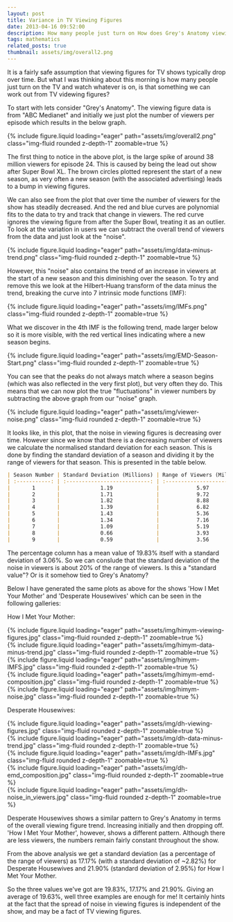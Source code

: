 ```yaml
---
layout: post
title: Variance in TV Viewing Figures
date: 2013-04-16 09:52:00
description: How many people just turn on How does Grey's Anatomy viewing figures vary over time?
tags: mathematics
related_posts: true
thumbnail: assets/img/overall2.png
---
```


It is a fairly safe assumption that viewing figures for TV shows typically drop over time. But what I was thinking about this morning is how many people just turn on the TV and watch whatever is on, is that something we can work out from TV videwing figures?

To start with lets consider "Grey's Anatomy". The viewing figure data is from "ABC Medianet" and initially we just plot the number of viewers per episode which results in the below graph.

<div class="row mt-3">
    <div class="col-sm mt-3 mt-md-0">
        {% include figure.liquid loading="eager" path="assets/img/overall2.png" class="img-fluid rounded z-depth-1" zoomable=true %}
    </div>
</div>

The first thing to notice in the above plot, is the large spike of around 38 million viewers for episode 24. This is caused by being the lead out show after Super Bowl XL. The brown circles plotted represent the start of a new season, as very often a new season (with the associated advertising) leads to a bump in viewing figures.

We can also see from the plot that over time the number of viewers for the show has steadily decreased. And the red and blue curves are polynomial fits to the data to try and track that change in viewers. The red curve ignores the viewing figure from after the Super Bowl, treating it as an outlier. To look at the variation in users we can subtract the overall trend of viewers from the data and just look at the "noise".

<div class="row mt-3">
    <div class="col-sm mt-3 mt-md-0">
        {% include figure.liquid loading="eager" path="assets/img/data-minus-trend.png" class="img-fluid rounded z-depth-1" zoomable=true %}
    </div>
</div>

However, this "noise" also contains the trend of an increase in viewers at the start of a new season and this diminishing over the season. To try and remove this we look at the Hilbert-Huang transform of the data minus the trend, breaking the curve into 7 intrinsic mode functions (IMF):

<div class="row mt-3">
    <div class="col-sm mt-3 mt-md-0">
        {% include figure.liquid loading="eager" path="assets/img/IMFs.png" class="img-fluid rounded z-depth-1" zoomable=true %}
    </div>
</div>

What we discover in the 4th IMF is the following trend, made larger below so it is more visible, with the red vertical lines indicating where a new season begins.

<div class="row mt-3">
    <div class="col-sm mt-3 mt-md-0">
        {% include figure.liquid loading="eager" path="assets/img/EMD-Season-Start.png" class="img-fluid rounded z-depth-1" zoomable=true %}
    </div>
</div>

You can see that the peaks do not always match where a season begins (which was also reflected in the very first plot), but very often they do. This means that we can now plot the true "fluctuations" in viewer numbers by subtracting the above graph from our "noise" graph.

<div class="row mt-3">
    <div class="col-sm mt-3 mt-md-0">
        {% include figure.liquid loading="eager" path="assets/img/viewer-noise.png" class="img-fluid rounded z-depth-1" zoomable=true %}
    </div>
</div>

It looks like, in this plot, that the noise in viewing figures is decreasing over time. However since we know that there is a decreasing number of viewers we calculate the normalised standard deviation for each season. This is done by finding the standard deviation of a season and dividing it by the range of viewers for that season. This is presented in the table below.

```markdown
| Season Number | Standard Deviation (Millions) | Range of Viewers (Million) | (Standard Deviation / Range ) \* 100 (%) |
| :-----------: | :---------------------------: | :------------------------: | :--------------------------------------: |
|       1       |             1.19              |            5.97            |                  19.99                   |
|       2       |             1.71              |            9.72            |                  17.60                   |
|       3       |             1.82              |            8.88            |                  20.45                   |
|       4       |             1.39              |            6.82            |                  20.31                   |
|       5       |             1.43              |            5.36            |                  26.76                   |
|       6       |             1.34              |            7.16            |                  18.70                   |
|       7       |             1.09              |            5.19            |                  21.10                   |
|       8       |             0.66              |            3.93            |                  16.88                   |
|       9       |             0.59              |            3.56            |                  16.67                   |
```

The percentage column has a mean value of 19.83% itself with a standard deviation of 3.06%. So we can conslude that the standard deviation of the noise in viewers is about 20% of the range of viewers. Is this a "standard value"? Or is it somehow tied to Grey's Anatomy?

Below I have generated the same plots as above for the shows 'How I Met Your Mother' and 'Desperate Housewives' which can be seen in the following galleries:

How I Met Your Mother:

<div class="row mt-3">
    <div class="col-sm mt-3 mt-md-0">
        {% include figure.liquid loading="eager" path="assets/img/himym-viewing-figures.jpg" class="img-fluid rounded z-depth-1" zoomable=true %}
    </div>
    <div class="col-sm mt-3 mt-md-0">
        {% include figure.liquid loading="eager" path="assets/img/himym-data-minus-trend.jpg" class="img-fluid rounded z-depth-1" zoomable=true %}
    </div>
	<div class="col-sm mt-3 mt-md-0">
        {% include figure.liquid loading="eager" path="assets/img/himym-IMFS.jpg" class="img-fluid rounded z-depth-1" zoomable=true %}
    </div>
	<div class="col-sm mt-3 mt-md-0">
        {% include figure.liquid loading="eager" path="assets/img/himym-emd-composition.jpg" class="img-fluid rounded z-depth-1" zoomable=true %}
    </div>
	<div class="col-sm mt-3 mt-md-0">
        {% include figure.liquid loading="eager" path="assets/img/himym-noise.jpg" class="img-fluid rounded z-depth-1" zoomable=true %}
    </div>
</div>

Desperate Housewives:

<div class="row mt-3">
    <div class="col-sm mt-3 mt-md-0">
        {% include figure.liquid loading="eager" path="assets/img/dh-viewing-figures.jpg" class="img-fluid rounded z-depth-1" zoomable=true %}
    </div>
    <div class="col-sm mt-3 mt-md-0">
        {% include figure.liquid loading="eager" path="assets/img/dh-data-minus-trend.jpg" class="img-fluid rounded z-depth-1" zoomable=true %}
    </div>
	<div class="col-sm mt-3 mt-md-0">
        {% include figure.liquid loading="eager" path="assets/img/dh-IMFs.jpg" class="img-fluid rounded z-depth-1" zoomable=true %}
    </div>
	<div class="col-sm mt-3 mt-md-0">
        {% include figure.liquid loading="eager" path="assets/img/dh-emd_composition.jpg" class="img-fluid rounded z-depth-1" zoomable=true %}
    </div>
	<div class="col-sm mt-3 mt-md-0">
        {% include figure.liquid loading="eager" path="assets/img/dh-noise_in_viewers.jpg" class="img-fluid rounded z-depth-1" zoomable=true %}
    </div>
</div>

Desperate Housewives shows a similar pattern to Grey's Anatomy in terms of the overall viewing figure trend. Increasing initially and then dropping off. 'How I Met Your Mother', however, shows a different pattern. Although there are less viewers, the numbers remain fairly constant throughout the show.

From the above analysis we get a standard deviation (as a percentage of the range of viewers) as 17.17% (with a standard deviation of ~2.82%) for Desperate Housewives and 21.90% (standard deviation of 2.95%) for How I Met Your Mother.

So the three values we've got are 19.83%, 17.17% and 21.90%. Giving an average of 19.63%, well three examples are enough for me! It certainly hints at the fact that the spread of noise in viewing figures is independent of the show, and may be a fact of TV viewing figures.
